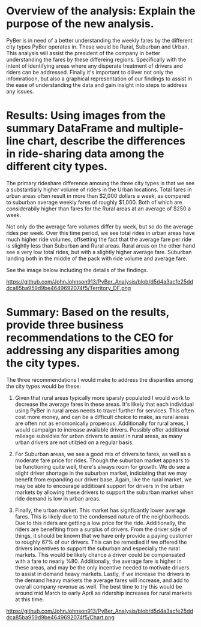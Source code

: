 #  Overview of the analysis: Explain the purpose of the new analysis.

PyBer is in need of a better understanding the weekly fares by the different city types PyBer operates in.  These would be Rural, Suburban and Urban.  This analysis will assist the president of the company in better understanding the fares by these differeing regions.  Specifically with the intent of identifying areas where any disperate treatment of drivers and riders can be addressed.   Finally it's important to diliver not only the infomratioon, but also a graphical representation of our findings to assist in the ease of understanding the data and gain insight into steps to address any issues.

#  Results: Using images from the summary DataFrame and multiple-line chart, describe the differences in ride-sharing data among the different city types.

The primary rideshare difference amoung the three city types is that we see a substantially higher volume of riders in the Urban locations.  Total fares in urban areas often result in more than $2,000 dollars a week, as compared to suburban average weekly fares of roughly $1,000.  Both of which are considerabily higher than fares for the Rural areas at an average of $250 a week.

Not only do the average fare volumes differ by week, but so do the average rides per week.  Over this time period, we see total rides in urban areas have much higher ride volumes, offsetting the fact that the average fare per ride is slightly less than Suburban and Rural areas.  Rural areas on the other hand see a very low total rides, but with a slightly higher average fare.  Suburban landing both in the middle of the pack with ride volume and average fare.

See the image below including the details of the findings.

https://github.com/JohnJohnson913/PyBer_Analysis/blob/d5d4a3acfe25dddca85ba959d9be4649692074f5/Territory_DF.png


#  Summary: Based on the results, provide three business recommendations to the CEO for addressing any disparities among the city types.

The three recommendations I would make to address the disparities among the city types would be these:

  1.  Given that rural areas typically more sparsly populated I would work to decrease the average fares in these areas.  It's likely that each individual using PyBer in rural areas needs to travel further for services.  This often cost more money, and can be a difficult choice to make, as rural areas are often not as enomonically properous.  Additionally for rural areas, I would campaign to increase available drivers.  Possibly offer additional mileage subsidies for urban drivers to assist in rural areas, as many urban drivers are not utilzied on a regular basis.

2.  For Suburban areas, we see a good mix of drivers to fares, as well as a moderate fare price for rides.  Though the suburban market appears to be functioning quite well, there's always room for growth.  We do see a slight driver shortage in the suburban market, indiciating that we may benefit from expanding our driver base.  Again, like the rural market, we may be able to encourage additioanl support for drivers in the urban markets by allowing these drivers to support the suburban market when ride demand is low in urban areas.

3.  Finally, the urban market.  This market has signficantly lower average fares.  This is likely due to the condensed nature of the neighborhoods.  Due to this riders are getting a low price for the ride.  Additionally, the riders are benefiting from a surplus of drivers.   From the driver side of things, it should be known that we have only provide a paying customer to roughly 67% of our drivers.   This can be remedied if we offered the drivers incentives to support the suburban and especially the rural markets.  This would be likely chance a driver could be compensated with a fare to nearly %80.  Additionally, the average fare is higher in these areas, and may be the only incentive needed to motivate drivers to assist in demand heavy markets.  Lastly, if we increase the drivers in the demand heavy markets the average fares will increase, and add to overall company revenue as well.  The best time to try this would be around mid March to early April as ridership increases for rural markets at this time.

https://github.com/JohnJohnson913/PyBer_Analysis/blob/d5d4a3acfe25dddca85ba959d9be4649692074f5/Chart.png

